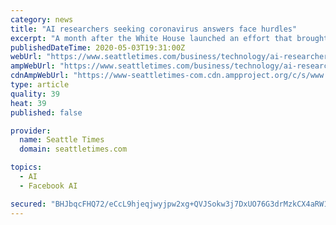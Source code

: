 ```yaml
---
category: news
title: "AI researchers seeking coronavirus answers face hurdles"
excerpt: "A month after the White House launched an effort that brought together technologists and artificial intelligence experts to scour the world’s repository of medical literature for insights on COVID-19,"
publishedDateTime: 2020-05-03T19:31:00Z
webUrl: "https://www.seattletimes.com/business/technology/ai-researchers-seeking-coronavirus-answers-face-hurdles/"
ampWebUrl: "https://www.seattletimes.com/business/technology/ai-researchers-seeking-coronavirus-answers-face-hurdles/?amp=1"
cdnAmpWebUrl: "https://www-seattletimes-com.cdn.ampproject.org/c/s/www.seattletimes.com/business/technology/ai-researchers-seeking-coronavirus-answers-face-hurdles/?amp=1"
type: article
quality: 39
heat: 39
published: false

provider:
  name: Seattle Times
  domain: seattletimes.com

topics:
  - AI
  - Facebook AI

secured: "BHJbqcFHQ72/eCcL9hjeqjwyjpw2xg+QVJSokw3j7DxUO76G3drMzkCX4aRW1OWK5+VJ+slMGEx5uSzKm0EOqrhk9vdjjWd6ORwgWPxCGwxCCi4FN+BuGSi9qf94vyLlb/enC4UeBAQJ2cH5QxYmHSB6SWw89jwJlF8WYvSfjkmaedsbU3Vw2/rwGakEu6H0lmxDPNvMFwLv052WFtWXyPuGKWJpXyfxkwiDlv6VyBowishMb7aUArliTUSHs8+01Df65uCyo2cfB4FoE6PfsstzUlrNEzy9HHYpZS/xXizGNeDPkN3TvKP3R5dsMGZ5;yaB4PXESGoVYL3vxKxKbsA=="
---
```


